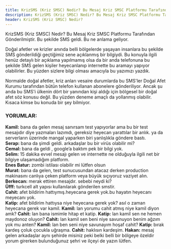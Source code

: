 ```yaml
---
title: KrizSMS (Kriz SMSC) Nedir? Bu Mesaj Kriz SMSC Platformu Tarafından Gönderilmiştir
description: KrizSMS (Kriz SMSC) Nedir? Bu Mesaj Kriz SMSC Platformu Tarafından Gönderilmiştir Nedir? Ne işe yarar?
header: KrizSMS (Kriz SMSC) Nedir?
---
```

KrizSMS (Kriz SMSC) Nedir? Bu Mesaj Kriz SMSC Platformu Tarafından Gönderilmiştir. Bu şekilde SMS geldi. Bu ne anlama geliyor.
<script async src="//pagead2.googlesyndication.com/pagead/js/adsbygoogle.js"></script>
<!-- Hoturum Ac Esnek -->
<ins class="adsbygoogle"
     style="display:block"
     data-ad-client="ca-pub-7942429830883405"
     data-ad-slot="5130793994"
     data-ad-format="auto"></ins>
<script>
(adsbygoogle = window.adsbygoogle || []).push({});
</script>
Doğal afetler ve krizler anında belli bölgelerde yaşayan insanlara bu şekilde SMS gönderildiği geçtiğimiz sene açıklanmış bir bilgiydi. Bu konuyla ilgili henüz detaylı bir açıklama yapılmamış olsa da bir anda telefonuna bu şekilde SMS gelen kişiler heyecanlanıp internette bu aramayı yapıyor olabilirler. Bu yüzden sizlere bilgi olması amacıyla bu yazımızı yazdık.
<script async src="//pagead2.googlesyndication.com/pagead/js/adsbygoogle.js"></script>
<!-- Hoturum Ac Esnek -->
<ins class="adsbygoogle"
     style="display:block"
     data-ad-client="ca-pub-7942429830883405"
     data-ad-slot="5130793994"
     data-ad-format="auto"></ins>
<script>
(adsbygoogle = window.adsbygoogle || []).push({});
</script>
Normalde doğal afetler, kriz anları vesaire durumlarda bu SMS'ler Doğal Afet Kurumu tarafından bütün telefon kullanan abonelere gönderiliyor. Ancak şu anda bu SMS'i ülkenin dört bir yanından kişi aldığı için bölgesel bir doğal afet söz konusu değil. Bu yüzden deneme amaçlı da yollanmış olabilir. Kısaca kimse bu konuda bir şey bilmiyor.

<h3>YORUMLAR:</h3>
<strong>Kamil:</strong> bana da gelen mesaj sanırsam test yapıyorlar ama bu bir test mesajıdır diye yazmaları lazımdı, gereksiz heyecan yarattılar bir anlık. ya da serverların üzerinde mangal yaparken biri yanlışlıkla göndere bastı.<br>
<strong>Serap:</strong> bana da şimdi geldi. arkadaşlar bu bir virüs olabilir mi? <br>
<strong>Cemal:</strong> bana da geldi , google’a baktım pek bir bilgi yok.<br>
<strong>Selim:</strong> 15 dakika evvel mesajı gelen ve internette ne olduğuyla ilgili net bir bilgiye ulaşamadığım platform.<br>
<strong>Enes Batur:</strong> zombi istilası olabilir mi lütfen olsun<br>
<strong>Murat:</strong> bana da gelen, test sunucusundan atacaz derken production makinasını canlıya çeken platform veya büyük sıçıyoruz vaziyet alın.<br>
<strong>Berkecan:</strong> merak ettiren mesajdır. sebebi neydi ki?<br>
<strong>Üfff:</strong> turkcell alt yapısı kullanılarak gönderilen smstir.<br>
<strong>Cahit:</strong> afet bildirim hattıymış.heyecana gerek yok.bu hayatın heyecanı meyecanı yok.<br>
<strong>Katip:</strong> afet bildirim hattıysa niye heyecana gerek yok? asıl o zaman heyecana gerek var kamil.
<strong>Kamil:</strong> lan yorumu cahit atmış niye kamil diyon amk?
<strong>Cahit:</strong> lan bana ismimle hitap et katip.
<strong>Katip:</strong> lan kamil sen ne hemen maydonoz oluyon?
<strong>Cahit:</strong> lan kamil sen beni niye savunuyon benim ağzım yok mu anten?
<strong>Kamil:</strong> lan ben seni niye savunayım hoşaf cahit?
<strong>Katip:</strong> bırak kardeş çoluk çocukla uğraşma.
<strong>Cahit:</strong> haklısın kardeşim.
<strong>Hakan:</strong> mesaj gelen arkadaşlar aynı şehirde misiniz peki belki belli bir bölgeye özeldir yorum girerken bulunduğunuz şehri ve ilçeyi de yazın lütfen.<br>
